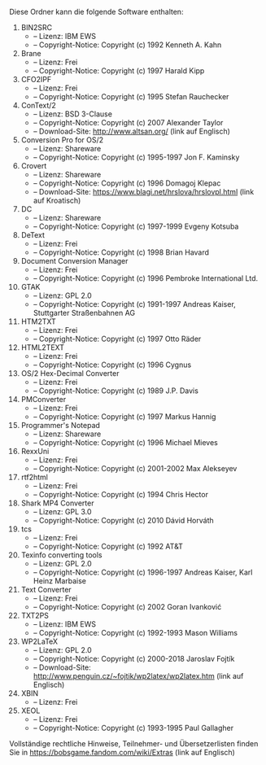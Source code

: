 ﻿Diese Ordner kann die folgende Software enthalten:

1. BIN2SRC
   - – Lizenz: IBM EWS
   - – Copyright-Notice: Copyright (c) 1992 Kenneth A. Kahn
2. Brane
   - – Lizenz: Frei
   - – Copyright-Notice: Copyright (c) 1997 Harald Kipp
3. CFO2IPF
   - – Lizenz: Frei
   - – Copyright-Notice: Copyright (c) 1995 Stefan Rauchecker
4. ConText/2
   - – Lizenz: BSD 3-Clause
   - – Copyright-Notice: Copyright (c) 2007 Alexander Taylor
   - – Download-Site: http://www.altsan.org/ (link auf Englisch)
5. Conversion Pro for OS/2
   - – Lizenz: Shareware
   - – Copyright-Notice: Copyright (c) 1995-1997 Jon F. Kaminsky
6. Crovert
   - – Lizenz: Shareware
   - – Copyright-Notice: Copyright (c) 1996 Domagoj Klepac
   - – Download-Site: https://www.blagi.net/hrslova/hrslovpl.html (link auf Kroatisch)
7. DC
   - – Lizenz: Shareware
   - – Copyright-Notice: Copyright (c) 1997-1999 Evgeny Kotsuba
8. DeText
   - – Lizenz: Frei
   - – Copyright-Notice: Copyright (c) 1998 Brian Havard
9. Document Conversion Manager
   - – Lizenz: Frei
   - – Copyright-Notice: Copyright (c) 1996 Pembroke International Ltd.
10. GTAK
    - – Lizenz: GPL 2.0
    - – Copyright-Notice: Copyright (c) 1991-1997 Andreas Kaiser, Stuttgarter Straßenbahnen AG
11. HTM2TXT
    - – Lizenz: Frei
    - – Copyright-Notice: Copyright (c) 1997 Otto Räder
12. HTML2TEXT
    - – Lizenz: Frei
    - – Copyright-Notice: Copyright (c) 1996 Cygnus
13. OS/2 Hex-Decimal Converter
    - – Lizenz: Frei
    - – Copyright-Notice: Copyright (c) 1989 J.P. Davis
14. PMConverter
    - – Lizenz: Frei
    - – Copyright-Notice: Copyright (c) 1997 Markus Hannig
15. Programmer's Notepad
    - – Lizenz: Shareware
    - – Copyright-Notice: Copyright (c) 1996 Michael Mieves
16. RexxUni
    - – Lizenz: Frei
    - – Copyright-Notice: Copyright (c) 2001-2002 Max Alekseyev
17. rtf2html
    - – Lizenz: Frei
    - – Copyright-Notice: Copyright (c) 1994 Chris Hector
18. Shark MP4 Converter
    - – Lizenz: GPL 3.0
    - – Copyright-Notice: Copyright (c) 2010 Dávid Horváth
19. tcs
    - – Lizenz: Frei
    - – Copyright-Notice: Copyright (c) 1992 AT&T
20. Texinfo converting tools
    - – Lizenz: GPL 2.0
    - – Copyright-Notice: Copyright (c) 1996-1997 Andreas Kaiser, Karl Heinz Marbaise
21. Text Converter
    - – Lizenz: Frei
    - – Copyright-Notice: Copyright (c) 2002 Goran Ivanković
22. TXT2PS
    - – Lizenz: IBM EWS
    - – Copyright-Notice: Copyright (c) 1992-1993 Mason Williams
23. WP2LaTeX
    - – Lizenz: GPL 2.0
    - – Copyright-Notice: Copyright (c) 2000-2018 Jaroslav Fojtík
    - – Download-Site: http://www.penguin.cz/~fojtik/wp2latex/wp2latex.htm (link auf Englisch)
24. XBIN
    - – Lizenz: Frei
25. XEOL
    - – Lizenz: Frei
    - – Copyright-Notice: Copyright (c) 1993-1995 Paul Gallagher

Vollständige rechtliche Hinweise, Teilnehmer- und Übersetzerlisten finden Sie in https://bobsgame.fandom.com/wiki/Extras (link auf Englisch)